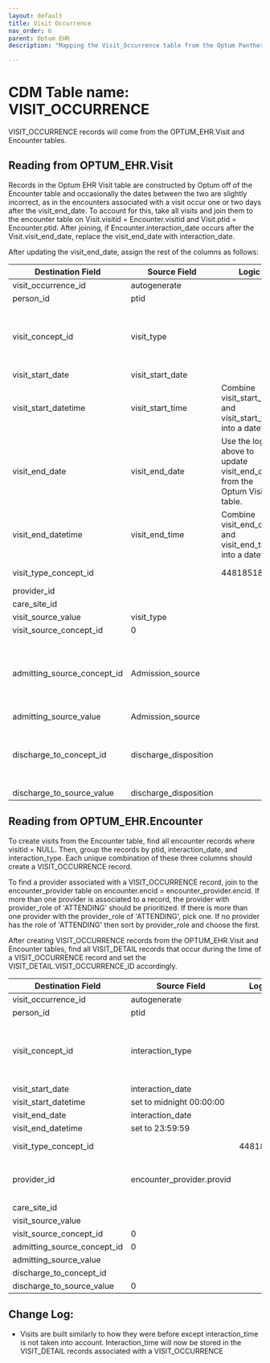 ```yaml
---
layout: default
title: Visit Occurrence
nav_order: 6
parent: Optum EHR
description: "Mapping the Visit_Occurrence table from the Optum Panther Encounter and Visit tables"

---
```


# CDM Table name: VISIT_OCCURRENCE

VISIT_OCCURRENCE records will come from the OPTUM_EHR.Visit and Encounter tables. 

## Reading from OPTUM_EHR.Visit

Records in the Optum EHR Visit table are constructed by Optum off of the Encounter table and occasionally the dates between the two are slightly incorrect, as in the encounters associated with a visit occur one or two days after the visit_end_date. To account for this, take all visits and join them to the encounter table on Visit.visitid = Encounter.visitid and Visit.ptid = Encounter.ptid. After joining, if Encounter.interaction_date occurs after the Visit.visit_end_date, replace the visit_end_date with interaction_date.

After updating the visit_end_date, assign the rest of the columns as follows:

| Destination Field | Source Field | Logic | Comment |
|-|-|-|-|
| visit_occurrence_id | autogenerate |   |   |
| person_id | ptid |   |   |
| visit_concept_id | visit_type |  | Use the [SOURCE_TO_STANDARD](https://github.com/OHDSI/ETL-LambdaBuilder/blob/master/docs/Standard%20Queries/SOURCE_TO_STANDARD.sql) query with the filter:<br> Where source_vocabulary_id = 'JNJ_OPTUM_EHR_VISIT'  |
| visit_start_date | visit_start_date |   |   |
| visit_start_datetime | visit_start_time | Combine visit_start_date and visit_start_time into a datetime  |   |
| visit_end_date | visit_end_date | Use the logic above to update visit_end_date from the Optum Visit table.  |   |
| visit_end_datetime | visit_end_time  | Combine visit_end_date and visit_end_time into a datetime  |   |
| visit_type_concept_id |   | 44818518 | Visit derived from EHR record |
| provider_id | |  |  |
| care_site_id |   |   |   |
| visit_source_value | visit_type |   |   |
| visit_source_concept_id | 0 |  |   |
| admitting_source_concept_id | Admission_source | | Use the [SOURCE_TO_STANDARD](https://github.com/OHDSI/ETL-LambdaBuilder/blob/master/docs/Standard%20Queries/SOURCE_TO_STANDARD.sql) query with the filter:<br> Where SOURCE_VOCABULARY_ID = 'JNJ_OPTUM_VISIT_ADM' |
| admitting_source_value | Admission_source | 
| discharge_to_concept_id | discharge_disposition |   |  Use the [SOURCE_TO_STANDARD](https://github.com/OHDSI/ETL-LambdaBuilder/blob/master/docs/Standard%20Queries/SOURCE_TO_STANDARD.sql) query with the filter:<br> Where SOURCE_VOCABULARY_ID = 'JNJ_OPTUM_VISIT_DIS' |
| discharge_to_source_value | discharge_disposition |  |   |

## Reading from OPTUM_EHR.Encounter

To create visits from the Encounter table, find all encounter records where visitid = NULL. Then, group the records by ptid, interaction_date, and interaction_type. Each unique combination of these three columns should create a VISIT_OCCURRENCE record. 

To find a provider associated with a VISIT_OCCURRENCE record, join to the encounter_provider table on encounter.encid = encounter_provider.encid. If more than one provider is associated to a record, the provider with provider_role of 'ATTENDING' should be prioritized. If there is more than one provider with the provider_role of 'ATTENDING', pick one. If no provider has the role of 'ATTENDING' then sort by provider_role and choose the first.

After creating VISIT_OCCURRENCE records from the OPTUM_EHR.Visit and Encounter tables, find all VISIT_DETAIL records that occur during the time of a VISIT_OCCURRENCE record and set the VISIT_DETAIL.VISIT_OCCURRENCE_ID accordingly.

| Destination Field | Source Field | Logic | Comment |
|-|-|-|-|
| visit_occurrence_id | autogenerate |   |   |
| person_id | ptid |   |   |
| visit_concept_id | interaction_type |  | Use the [SOURCE_TO_STANDARD](https://github.com/OHDSI/ETL-LambdaBuilder/blob/master/docs/Standard%20Queries/SOURCE_TO_STANDARD.sql) query with the filter:<br> Where source_vocabulary_id = 'JNJ_OPTUM_EHR_VISIT'  |
| visit_start_date | interaction_date |   |   |
| visit_start_datetime | set to midnight 00:00:00| |   |
| visit_end_date | interaction_date |  |   |
| visit_end_datetime | set to 23:59:59  |  |   |
| visit_type_concept_id |   | 44818518 | Visit derived from EHR record |
| provider_id | encounter_provider.provid |  | Use the logic detailed above to choose a provider for the VISIT_DETAIL record. |
| care_site_id |   |   |   |
| visit_source_value |  |   |   |
| visit_source_concept_id | 0 |  |   |
| admitting_source_concept_id | 0 | |  |
| admitting_source_value |  | ||
| discharge_to_concept_id |  |   |  |
| discharge_to_source_value | 0 |  |   |

## Change Log:

- Visits are built similarly to how they were before except interaction_time is not taken into account. Interaction_time will now be stored in the VISIT_DETAIL records associated with a VISIT_OCCURRENCE